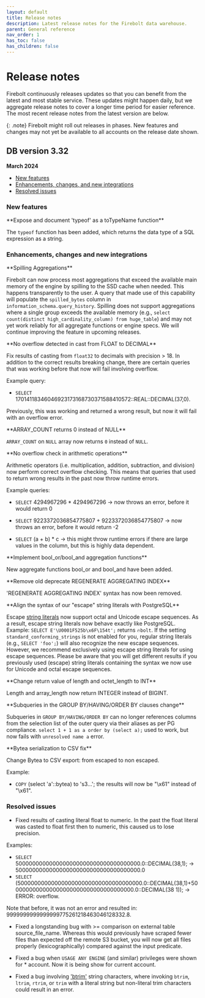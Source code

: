 ```yaml
---
layout: default
title: Release notes
description: Latest release notes for the Firebolt data warehouse.
parent: General reference
nav_order: 1
has_toc: false
has_children: false
---
```


# Release notes

Firebolt continuously releases updates so that you can benefit from the latest and most stable service. These updates might happen daily, but we aggregate release notes to cover a longer time period for easier reference. The most recent release notes from the latest version are below. 

<!--- See the [Release notes archive](../release-notes/release-notes-archive.md) for earlier-version release notes. -->

{: .note}
Firebolt might roll out releases in phases. New features and changes may not yet be available to all accounts on the release date shown.

## DB version 3.32
**March 2024**

* [New features](#new-features)
* [Enhancements, changes, and new integrations](#enhancements-changes-and-new-integrations)
* [Resolved issues](#resolved-issues)

### New features

<!--- FIR-4082 --->**Expose and document 'typeof' as a toTypeName function**

The `typeof` function has been added, which returns the data type of a SQL expression as a string.

### Enhancements, changes and new integrations

<!--- FIR-25079 --->**Spilling Aggregations**

Firebolt can now process most aggregations that exceed the available main memory of the engine by spilling to the SSD cache when needed. This happens transparently to the user. A query that made use of this capability will populate the `spilled_bytes` column in `information_schema.query_history`. Spilling does not support aggregations where a single group exceeds the available memory (e.g., `select count(distinct high_cardinality_column) from huge_table`) and may not yet work reliably for all aggregate functions or engine specs. We will continue improving the feature in upcoming releases.

<!--- FIR-25892 ---> **No overflow detected in cast from FLOAT to DECIMAL**

Fix results of casting from `float32` to decimals with precision > 18.
In addition to the correct results breaking change, there are certain queries that was working before that now will fail involving overflow. 

Example query: 
* `SELECT` 17014118346046923173168730371588410572::REAL::DECIMAL(37,0). 

Previously, this was working and returned a wrong result, but now it will fail with an overflow error.

<!--- FIR-29174 --->**ARRAY_COUNT returns 0 instead of NULL**

`ARRAY_COUNT` on `NULL` array now returns `0` instead of `NULL`.

<!--- FIR-29639 --->**No overflow check in arithmetic operations**

Arithmetic operators (i.e. multiplication, addition, subtraction, and division) now perform correct overflow checking. This means that queries that used to return wrong results in the past now throw runtime errors.

Example queries: 
* `SELECT` 4294967296 * 4294967296 -> now throws an error, before it would return 0

* `SELECT` 9223372036854775807 + 9223372036854775807 -> now throws an error, before it would return -2

* `SELECT` (a + b) * c -> this might throw runtime errors if there are large values in the column, but this is highly data dependent.

<!--- FIR-29747 --->**Implement bool_or/bool_and aggregation functions**

New aggregate functions bool_or and bool_and have been added. 

<!--- FIR-29729 --->**Remove old deprecate REGENERATE AGGREGATING INDEX**

'REGENERATE AGGREGATING INDEX' syntax has now been removed.  

<!--- FIR-30398 --->**Align the syntax of our "escape" string literals with PostgreSQL**

Escape [string literals](../sql_reference/data-types.md) now support octal and Unicode escape sequences. As a result, escape string literals now behave exactly like PostgreSQL. Example: `SELECT E'\U0001F525b\x6F\154t';` returns `🔥bolt`. If the setting `standard_conforming_strings` is not enabled for you, regular string literals (e.g., `SELECT 'foo';`) will also recognize the new escape sequences. However, we recommend exclusively using escape string literals for using escape sequences. Please be aware that you will get different results if you previously used (escape) string literals containing the syntax we now use for Unicode and octal escape sequences.

<!--- FIR-30789 --->**Change return value of length and octet_length to INT**

Length and array_length now return INTEGER instead of BIGINT.

<!--- FIR-30393 --->**Subqueries in the GROUP BY/HAVING/ORDER BY clauses change**

Subqueries in `GROUP BY/HAVING/ORDER BY` can no longer references columns from the selection list of the outer query via their aliases as per PG compliance.  `select 1 + 1 as a order by (select a);` used to work, but now fails with `unresolved name a` error.

<!--- FIR-31163 --->**Bytea serialization to CSV fix**

Change Bytea to CSV export: from escaped to non escaped. 

Example: 
* `COPY` (select 'a'::bytea) to 's3...'; the results will now be "\x61" instead of "\\x61".

### Resolved issues

<!--- FIR-25890 --->
* Fixed results of casting literal float to numeric. In the past the float literal was casted to float first then to numeric, this caused us to lose precision.

Examples:
* `SELECT` 5000000000000000000000000000000000000.0::DECIMAL(38,1); -> 5000000000000000000000000000000000000.0
* `SELECT` (5000000000000000000000000000000000000.0::DECIMAL(38,1)+5000000000000000000000000000000000000.0::DECIMAL(38 1)); -> ERROR: overflow.

Note that before, it was not an error and resulted in: 9999999999999999775261218463046128332.8.

<!--- FIR-26910 --->
* Fixed a longstanding bug with >= comparison on external table source_file_name. Whereas this would previously have scraped fewer files than expected off the remote S3 bucket, you will now get all files properly (lexicographically) compared against the input predicate. 

<!--- FIR-30107 --->
* Fixed a bug when `USAGE ANY ENGINE` (and similar) privileges were shown for * account. Now it is being show for current account.

<!--- FIR-30490 --->
* Fixed a bug involving ['btrim'](../sql_reference/functions-reference/string/btrim.md) string characters, where invoking `btrim`, `ltrim`, `rtrim`, or `trim` with a literal string but non-literal trim characters could result in an error.
